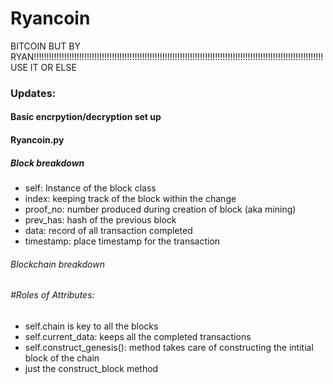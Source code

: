 # Ryancoin
BITCOIN BUT BY RYAN!!!!!!!!!!!!!!!!!!!!!!!!!!!!!!!!!!!!!!!!!!!!!!!!!!!!!!!!!!!!!!!!!!!!!!!!!!!!!!!!!!!!!!!!!!!!!!!!!!!!!!!!!!!!!!!!!!! USE IT OR ELSE


### Updates:
#### Basic encrpytion/decryption set up

#### Ryancoin.py
##### Block breakdown

- self: Instance of the block class
- index: keeping track of the block within the change
- proof_no: number produced during creation of block (aka mining)
- prev_has: hash of the previous block
- data: record of all transaction completed
- timestamp: place timestamp for the transaction

###### Blockchain breakdown
###### #Roles of Attributes:
- self.chain is key to all the blocks
- self.current_data: keeps all the completed transactions
- self.construct_genesis(): method takes care of constructing the intitial block of the chain
- just the construct_block method
